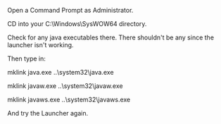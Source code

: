 Open a Command Prompt as Administrator.

CD into your C:\\Windows\\SysWOW64 directory.

Check for any java executables there. There shouldn't be any since the
launcher isn't working.

Then type in:

mklink java.exe ..\\system32\\java.exe

mklink javaw.exe ..\\system32\\javaw.exe

mklink javaws.exe ..\\system32\\javaws.exe

And try the Launcher again.